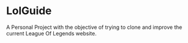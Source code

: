 # LolGuide
 A Personal Project with the objective of trying to clone and improve the current League Of Legends website.
